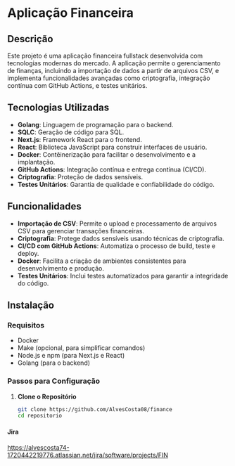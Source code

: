 # Aplicação Financeira

## Descrição

Este projeto é uma aplicação financeira fullstack desenvolvida com tecnologias modernas do mercado. A aplicação permite o gerenciamento de finanças, incluindo a importação de dados a partir de arquivos CSV, e implementa funcionalidades avançadas como criptografia, integração contínua com GitHub Actions, e testes unitários.

## Tecnologias Utilizadas

- **Golang**: Linguagem de programação para o backend.
- **SQLC**: Geração de código para SQL.
- **Next.js**: Framework React para o frontend.
- **React**: Biblioteca JavaScript para construir interfaces de usuário.
- **Docker**: Contêinerização para facilitar o desenvolvimento e a implantação.
- **GitHub Actions**: Integração contínua e entrega contínua (CI/CD).
- **Criptografia**: Proteção de dados sensíveis.
- **Testes Unitários**: Garantia de qualidade e confiabilidade do código.

## Funcionalidades

- **Importação de CSV**: Permite o upload e processamento de arquivos CSV para gerenciar transações financeiras.
- **Criptografia**: Protege dados sensíveis usando técnicas de criptografia.
- **CI/CD com GitHub Actions**: Automatiza o processo de build, teste e deploy.
- **Docker**: Facilita a criação de ambientes consistentes para desenvolvimento e produção.
- **Testes Unitários**: Inclui testes automatizados para garantir a integridade do código.

## Instalação

### Requisitos

- Docker
- Make (opcional, para simplificar comandos)
- Node.js e npm (para Next.js e React)
- Golang (para o backend)

### Passos para Configuração

1. **Clone o Repositório**

   ```bash
   git clone https://github.com/AlvesCosta08/finance
   cd repositorio

#### Jira 
https://alvescosta74-1720442219776.atlassian.net/jira/software/projects/FIN
